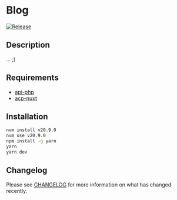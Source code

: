 # Blog

[![Release](https://github.com/necodeus/blog-nuxt/actions/workflows/release.yml/badge.svg?branch=production)](https://github.com/necodeus/blog-nuxt/actions/workflows/release.yml)

## Description

... ;)

## Requirements

-  [api-php](https://github.com/necodeus/api-php)
-  [acp-nuxt](https://github.com/necodeus/acp-nuxt)

## Installation

```bash
nvm install v20.9.0
nvm use v20.9.0
npm install -g yarn
yarn
yarn dev
```

## Changelog

Please see [CHANGELOG](CHANGELOG.md) for more information on what has changed recently.
